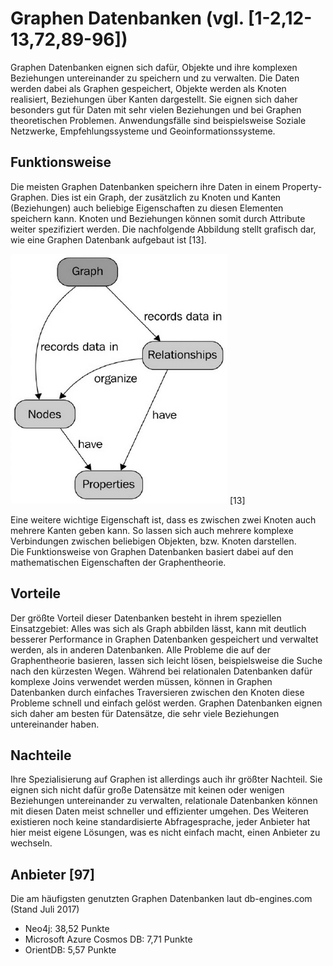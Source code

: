 # Graphen Datenbanken (vgl. [1-2,12-13,72,89-96])
Graphen Datenbanken eignen sich dafür, Objekte und ihre komplexen Beziehungen untereinander zu speichern und zu verwalten. Die Daten werden dabei als Graphen gespeichert, Objekte werden als Knoten realisiert, Beziehungen über Kanten dargestellt. Sie eignen sich daher besonders gut für Daten mit sehr vielen Beziehungen und bei Graphen theoretischen Problemen. Anwendungsfälle sind beispielsweise Soziale Netzwerke, Empfehlungssysteme und Geoinformationssysteme.

## Funktionsweise
Die meisten Graphen Datenbanken speichern ihre Daten in einem Property-Graphen. Dies ist ein Graph, der zusätzlich zu Knoten und Kanten (Beziehungen) auch beliebige Eigenschaften zu diesen Elementen speichern kann. Knoten und Beziehungen können somit durch Attribute weiter spezifiziert werden. Die nachfolgende Abbildung stellt grafisch dar, wie eine Graphen Datenbank aufgebaut ist [13].   

![Graph Datenbank Modell](../../assets/nosql/graph_database_schema.png)  [13]  

Eine weitere wichtige Eigenschaft ist, dass es zwischen zwei Knoten auch mehrere Kanten geben kann. So lassen sich auch mehrere komplexe Verbindungen zwischen beliebigen Objekten, bzw. Knoten darstellen.  
Die Funktionsweise von Graphen Datenbanken basiert dabei auf den mathematischen Eigenschaften der Graphentheorie.

## Vorteile
Der größte Vorteil dieser Datenbanken besteht in ihrem speziellen Einsatzgebiet: Alles was sich als Graph abbilden lässt, kann mit deutlich besserer Performance in Graphen Datenbanken gespeichert und verwaltet werden, als in anderen Datenbanken. Alle Probleme die auf der Graphentheorie basieren, lassen sich leicht lösen, beispielsweise die Suche nach den kürzesten Wegen. Während bei relationalen Datenbanken dafür komplexe Joins verwendet werden müssen, können in Graphen Datenbanken durch einfaches Traversieren zwischen den Knoten diese Probleme schnell und einfach gelöst werden. Graphen Datenbanken eignen sich daher am besten für Datensätze, die sehr viele Beziehungen untereinander haben. 

## Nachteile
Ihre Spezialisierung auf Graphen ist allerdings auch ihr größter Nachteil. Sie eignen sich nicht dafür große Datensätze mit keinen oder wenigen Beziehungen untereinander zu verwalten, relationale Datenbanken können mit diesen Daten meist schneller und effizienter umgehen. Des Weiteren existieren noch keine standardisierte Abfragesprache, jeder Anbieter hat hier meist eigene Lösungen, was es nicht einfach macht, einen Anbieter zu wechseln.

## Anbieter [97]
Die am häufigsten genutzten Graphen Datenbanken laut db-engines.com (Stand Juli 2017)

* Neo4j: 38,52 Punkte
* Microsoft Azure Cosmos DB: 7,71 Punkte
* OrientDB: 5,57 Punkte